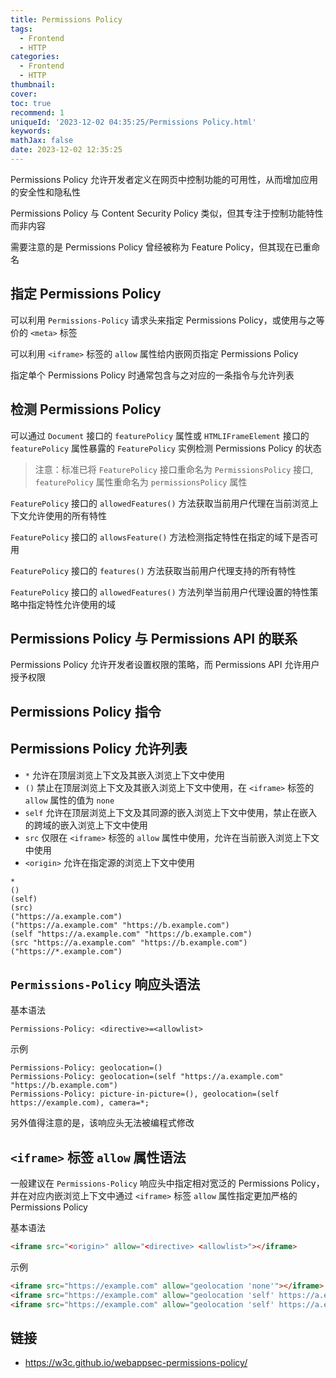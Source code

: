 ```yaml
---
title: Permissions Policy
tags:
  - Frontend
  - HTTP
categories:
  - Frontend
  - HTTP
thumbnail:
cover:
toc: true
recommend: 1
uniqueId: '2023-12-02 04:35:25/Permissions Policy.html'
keywords:
mathJax: false
date: 2023-12-02 12:35:25
---
```


Permissions Policy 允许开发者定义在网页中控制功能的可用性，从而增加应用的安全性和隐私性

Permissions Policy 与 Content Security Policy 类似，但其专注于控制功能特性而非内容

需要注意的是 Permissions Policy 曾经被称为 Feature Policy，但其现在已重命名

## 指定 Permissions Policy

可以利用 `Permissions-Policy` 请求头来指定 Permissions Policy，或使用与之等价的 `<meta>` 标签

可以利用 `<iframe>` 标签的 `allow` 属性给内嵌网页指定 Permissions Policy

指定单个 Permissions Policy 时通常包含与之对应的一条指令与允许列表

## 检测 Permissions Policy

可以通过 `Document` 接口的 `featurePolicy` 属性或 `HTMLIFrameElement` 接口的 `featurePolicy` 属性暴露的 `FeaturePolicy` 实例检测 Permissions Policy 的状态

> 注意：标准已将 `FeaturePolicy` 接口重命名为 `PermissionsPolicy` 接口, `featurePolicy` 属性重命名为 `permissionsPolicy` 属性

`FeaturePolicy` 接口的 `allowedFeatures()` 方法获取当前用户代理在当前浏览上下文允许使用的所有特性

`FeaturePolicy` 接口的 `allowsFeature()` 方法检测指定特性在指定的域下是否可用

`FeaturePolicy` 接口的 `features()` 方法获取当前用户代理支持的所有特性

`FeaturePolicy` 接口的 `allowedFeatures()` 方法列举当前用户代理设置的特性策略中指定特性允许使用的域

## Permissions Policy 与 Permissions API 的联系

Permissions Policy 允许开发者设置权限的策略，而 Permissions API 允许用户授予权限

## Permissions Policy 指令

## Permissions Policy 允许列表

* `*` 允许在顶层浏览上下文及其嵌入浏览上下文中使用
* `()` 禁止在顶层浏览上下文及其嵌入浏览上下文中使用，在 `<iframe>` 标签的 `allow` 属性的值为 `none`
* `self` 允许在顶层浏览上下文及其同源的嵌入浏览上下文中使用，禁止在嵌入的跨域的嵌入浏览上下文中使用
* `src` 仅限在 `<iframe>` 标签的 `allow` 属性中使用，允许在当前嵌入浏览上下文中使用
* `<origin>` 允许在指定源的浏览上下文中使用

```HTTP
*
()
(self)
(src)
("https://a.example.com")
("https://a.example.com" "https://b.example.com")
(self "https://a.example.com" "https://b.example.com")
(src "https://a.example.com" "https://b.example.com")
("https://*.example.com")
```

## `Permissions-Policy` 响应头语法

基本语法

```HTTP
Permissions-Policy: <directive>=<allowlist>
```

示例

```HTTP
Permissions-Policy: geolocation=()
Permissions-Policy: geolocation=(self "https://a.example.com" "https://b.example.com")
Permissions-Policy: picture-in-picture=(), geolocation=(self https://example.com), camera=*;
```

另外值得注意的是，该响应头无法被编程式修改

## `<iframe>` 标签 `allow` 属性语法

一般建议在 `Permissions-Policy` 响应头中指定相对宽泛的 Permissions Policy，并在对应内嵌浏览上下文中通过 `<iframe>` 标签 `allow` 属性指定更加严格的 Permissions Policy

基本语法

```html
<iframe src="<origin>" allow="<directive> <allowlist>"></iframe>
```

示例

```html
<iframe src="https://example.com" allow="geolocation 'none'"></iframe>
<iframe src="https://example.com" allow="geolocation 'self' https://a.example.com https://b.example.com"></iframe>
<iframe src="https://example.com" allow="geolocation 'self' https://a.example.com https://b.example.com; fullscreen 'none'"></iframe>
```

## 链接

* <https://w3c.github.io/webappsec-permissions-policy/>
